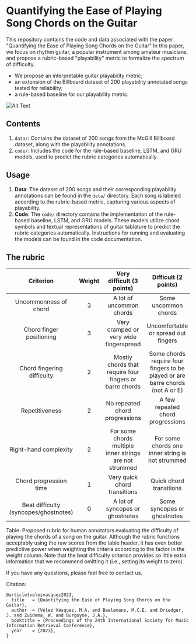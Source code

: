 # Quantifying the Ease of Playing Song Chords on the Guitar

This repository contains the code and data associated with the paper "Quantifying the Ease of Playing Song Chords on the Guitar" In this paper, we focus on rhythm guitar, a popular instrument among amateur musicians, and propose a rubric-based "playability" metric to formalize the spectrum of difficulty.
- We propose an interpretable guitar playability metric;
- an extension of the Billboard dataset of 200 playability annotated songs tested for reliability;
- a rule-based baseline for our playability metric.

![Alt Text](image.jpg)
## Contents
1. `data/`: Contains the dataset of 200 songs from the McGill Billboard dataset, along with the playability annotations.
2. `code/`: Includes the code for the rule-based baseline, LSTM, and GRU models, used to predict the rubric categories automatically.

## Usage
1. **Data**: The dataset of 200 songs and their corresponding playability annotations can be found in the `data/` directory. Each song is labeled according to the rubric-based metric, capturing various aspects of playability.
2. **Code**: The `code/` directory contains the implementation of the rule-based baseline, LSTM, and GRU models. These models utilize chord symbols and textual representations of guitar tablature to predict the rubric categories automatically. Instructions for running and evaluating the models can be found in the code documentation.

## The rubric

|   Criterion    | Weight | Very difficult (3 points) | Difficult (2 points) | Easy (1 point) | Very Easy (0 points) |
| :------------: | :----: | :----------------------: | :------------------: | :------------: | :------------------: |
| Uncommonness of chord |   3    |  A lot of uncommon chords  |  Some uncommon chords  | Few uncommon chords | No uncommon chords |
| Chord finger positioning |   3    |  Very cramped or very wide fingerspread | Uncomfortable or spread out fingers | Slightly uncomfortable or spread out fingers | Comfortable hand and finger position |
| Chord fingering difficulty |   2    |  Mostly chords that require four fingers or barre chords | Some chords require four fingers to be played or are barre chords (not A or E) | Most chords require three fingers or are A or E barre chords | Most chords can be played with two or three fingers |
| Repetitiveness |   2    | No repeated chord progressions | A few repeated chord progressions | Quite a bit of repetition of chord progressions | A lot of repetition of chord progressions |
| Right-hand complexity |   2    | For some chords multiple inner strings are not strummed | For some chords one inner string is not strummed | For some of the chords one or more outer strings are not strummed | For the chords all strings are strummed |
| Chord progression time |   1    | Very quick chord transitions | Quick chord transitions | Slow chord transitions | Very slow chord transitions |
| Beat difficulty (syncopes/ghostnotes) |   0    | A lot of syncopes or ghostnotes | Some syncopes or ghostnotes | A few syncopes or ghostnotes | No syncopes or ghostnotes |

Table: Proposed rubric for human annotators evaluating the difficulty of playing the chords of a song on the guitar. Although the rubric functions acceptably using the raw scores from the table header, it has even better predictive power when weighting the criteria according to the factor in the weight column. Note that the beat difficulty criterion provides so little extra information that we recommend omitting it (i.e., setting its weight to zero).


If you have any questions, please feel free to contact us.

Citation:
```
@article{velezvasquez2023,
  title   = {Quantifying the Ease of Playing Song Chords on the Guitar},
  author  = {Vélez Vásquez, M.A. and Baelemans, M.C.E. and Driedger, J. and Zuidema, W. and Burgoyne, J.A.},
  booktitle = {Proceedings of the 24th International Society for Music Information Retrieval Conference},
  year    = {2023},
}
```

